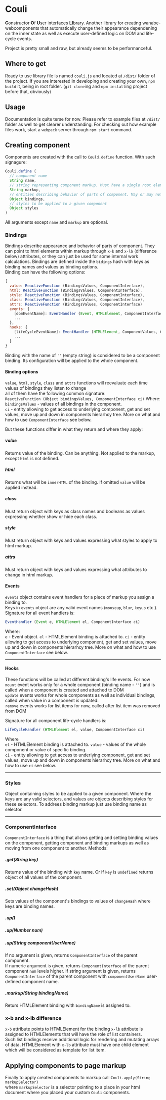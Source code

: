 # Couli
**C**onstructor **O**f **U**ser interfaces **LI**brary.
Another library for creating wanabe-webcomponents that automatically change their appearance dependening on the inner state as well as execute user-defined logic on DOM and life-cycle events.

Project is pretty small and raw, but already seems to be performanceful.

## Where to get
Ready to use library file is named `couli.js` and located at ```/dist/``` folder of the project.
If you are interested in developing and creating your own, ```npm build``` it, being in root folder. (```git clone```ing and ```npm install```ing project before that, obviously)

## Usage
Documentation is quite terse for now. Please refer to example files at `/dist/` folder as well to get clearer understanding.
For checking out how example files work, start a ```webpack``` server through ```npm start``` command.
## Creating component
Components are created with the call to ```Could.define``` function.
With such signagure:
```js
Couli.define (
  // component name
  String name,
  // string representing component markup. Must have a single root element.
  String markup,
  // entities describing behavior of parts of component. May or may not point to markup elements.
  Object bindings,
  // styles to be applied to a given component
  Object styles 
)
```
All arguments except ```name``` and ```markup``` are optional.

### Bindings
Bindings describe appearance and behavior of parts of component. They can point to html elements within markup through ```x-b``` and ```x-lb``` (difference below) attributes, or they can just be used for some internal work calculations.
Bindings are defined inside the ```bidings``` hash with keys as binding names and values as binding options.  
Binding can have the following options:
```js
{
  value: ReactiveFunction (BindingsValues, ComponentInterface),
  html: ReactiveFunction (BindingsValues, ComponentInterface),
  style: ReactiveFunction (BindingsValues, ComponentInterface),
  class: ReactiveFunction (BindingsValues, ComponentInterface),
  attrs: ReactiveFunction (BindingsValues, ComponentInterface)
  events: {
    [domEventName]: EventHandler (Event, HTMLElement, ComponentInterface),
    ...
  },
  hooks: {
    [lifeCycleEventName]: EventHandler (HTMLElement, ComponentValues, ComponentInterface),
    ...
  }
}
```
Binding with the name of ```''``` (empty string) is considered to be a component binding. Its configuration will be applied to the whole component. 
#### Binding options
```value```, ```html```, ```style```, ```class``` and ```attrs``` functions will reevaluate each time values of bindings they listen to change  
all of them have the following common signature:  
```ReactiveFunction (Object bindingsValues, ComponentInterface ci)```
Where:
```bindingsValues``` - values of all bindings in the component.  
```ci``` - entity allowing to get access to underlying component, get and set values, move up and down in components hierarhcy tree. More on what and how to use ```ComponentInterface``` see below.  

But these functions differ in what they return and where they apply:
##### value
Returns value of the binding. Can be anything. Not applied to the markup, except ```html``` is not defined.  
##### html
Returns what will be ```innerHTML``` of the binding. If omitted ```value``` will be applied instead. 
##### class
Must return object with keys as class names and booleans as values expressing whether show or hide each class.
##### style
Must return object with keys and values expressing what styles to apply to html markup.
##### attrs
Must return object with keys and values expressing what attributes to change in html markup.


#### Events
```events``` object contains event handlers for a piece of markup you assign a binding to.  
Keys in ```events``` object are any valid event names (```mouseup```, ```blur```, ```keyup``` etc.).
Signature for all event handlers is:
```js
EventHandler (Event e, HTMLElement el, ComponentInterface ci)
```
Where:  
```e``` - Event object.
```el``` - HTMLElement binding is attached to.
```ci``` - entity allowing to get access to underlying component, get and set values, move up and down in components hierarhcy tree. More on what and how to use ```ComponentInterface``` see below.  

---

#### Hooks
These functions will be called at different binding's life events.
For now
```mount``` event works only for a whole component (binding name - ```''```) and is called when a component is created and attached to DOM  
```update``` events works for whole components as well as individual bindings, called when value in a component is updated.  
```remove``` events works for list items for now, called after list item was removed from DOM

Signature for all component life-cycle handlers is:
```js
LifeCycleHandler (HTMLElement el, value, ComponentInterface ci)
```
Where  
```el``` - HTMLElement binding is attached to.
```value``` - values of the whole component or value of specific binding.  
```ci``` - entity allowing to get access to underlying component, get and set values, move up and down in components hierarhcy tree. More on what and how to use ```ci``` see below.  

---

### Styles
Object containing styles to be applied to a given component. Where the keys are any valid selectors, and values are objects describing styles for these selectors.
To addrees binding markup just use binding name as selector.

---

### ComponentInterface
```ComponentInterface``` is a thing that allows getting and setting binding values on the component, getting component and binding markups as well as moving from one component to another.
Methods:
##### .get(String key)
Returns value of the binding with ```key``` name. Or if ```key``` is ```undefined``` returns object of all values of the component.
##### .set(Object changeHash)
Sets values of the component's bindings to values of ```changeHash``` where keys are binding names.
##### .up()
##### .up(Number num)
##### .up(String componentUserName)
If no argument is given, returns ```ComponentInterface``` of the parent component.  
If numeric argument is given, returns ```ComponentInterface``` of the parent component ```num``` levels higher.
If string argument is given, returns ```ComponentInterface``` of the parent component with ```componentUserName``` user-defined component name.
##### .markup(String bindingName)
Returs HTMLElement binding with ```bindingName``` is assigned to.

### x-b and x-lb difference
```x-b``` attribute points to HTMLElement for the binding
```x-lb``` attribute is assigned to HTMLElements that will have the role of list containers.  
Such list bindings receive additional logic for rendering and mutating arrays of data.
HTMLElement with ```x-lb``` attribute must have one child element which will be considered as template for list item.

## Applying components to page markup
Finally to apply created components to markup call ```Couli.apply(String markupSelector)```  
where ```markupSelector``` is a selector pointing to a place in your html document where you placed your custom ```Couli``` components.





















